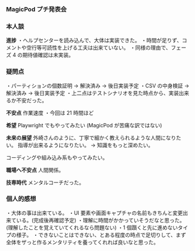 ### MagicPod プチ発表会

### 本人談

**進捗**
・ヘルプセンターを読み込んで、大体は実装できた。
・時間が足りず、コメントや空行等可読性を上げる工夫は出来ていない。
・同様の理由で、フェーズ 4 の期待値確認は未実装。

### 疑問点

・パーティションの個数証明 → 解決済み → 後日実装予定
・CSV の中身検証 → 解決済み → 後日実装予定
・上二点はテストシナリオを見た時点から、実装出来るか不安だった。

**不安点**
作業速度
・今回は 21 時間ほど

**希望**
Playwright でもやってみたい
(MagicPod が苦痛な訳ではない)

**未来の展望**
外崎さんのように、丁寧で細かく教えられるような人間になりたい。
指導が出来るようになりたい。
→ 知識をもっと深めたい。

コーディングや組み込み系もやってみたい。

**職場へ不安点**
人間関係。

**技専時代**
メンタルコーチだった。

### 個人的感想

・大体の事は出来ている。
・UI 要素や画面キャプチャの名前もきちんと変更出来ている。(完成後再確認予定)
・理解に時間がかかっていそうだなと思った。(理解したことを覚えていてくれるなら問題ない)
・1 個躓くと先に進めないタイプの様子。
・できないことはできない、とある程度の時点で足切りして、まず全体をザっと作るメンタリティを養ってくれれば良いなと思った。

